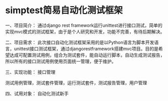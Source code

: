 # simptest简易自动化测试框架

一、项目简介：
通过django rest framework运行unittest进行接口测试，简单的实现mvc模式的测试框架，由于是个人研究和开发，功能不完善，有待后期解决。

二、项目需求：
此次接口自动化测试框架采用的是以Python语言为脚本开发语言，unittest接口测试框架，通过djangorestframework搭建mvc项目。目的是希望达成可配置测试用例，组合为测试套件，能自动运行脚本，自动生成测试报告，所以所有的接口测试用例使用页面统一管理，便于维护。

三、实现功能：
接口管理

测试用例管理，测试套件管理，运行测试套件，测试报告管理，用户管理

四、试用对象：
自动化测试新手






